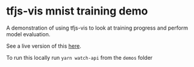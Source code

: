 # tfjs-vis mnist training demo

A demonstration of using tfjs-vis to look at training progress and perform model evaluation.

See a live version of this [here](https://storage.googleapis.com/tfjs-vis/mnist/dist/index.html).

To run this locally run `yarn watch-api` from the `demos` folder
